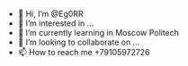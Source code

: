 - 👋 Hi, I’m @Eg0RR
- 👀 I’m interested in ...
- 🌱 I’m currently learning in Moscow Politech
- 💞️ I’m looking to collaborate on ...
- 📫 How to reach me +79105972726

<!---
Eg0RR/Eg0RR is a ✨ special ✨ repository because its `README.md` (this file) appears on your GitHub profile.
You can click the Preview link to take a look at your changes.
--->
